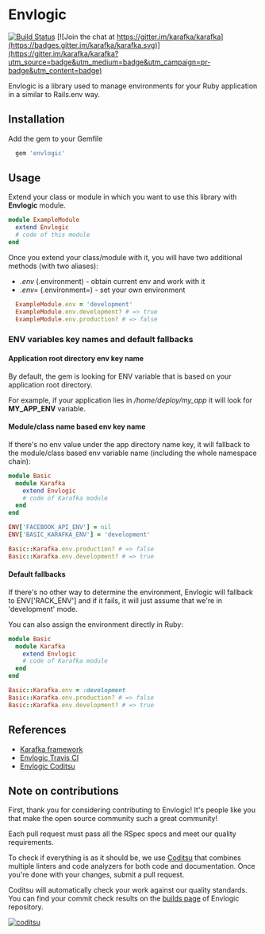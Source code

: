 # Envlogic

[![Build Status](https://github.com/karafka/envlogic/workflows/ci/badge.svg)](https://github.com/karafka/envlogic/actions?query=workflow%3Aci)
[![Join the chat at https://gitter.im/karafka/karafka](https://badges.gitter.im/karafka/karafka.svg)](https://gitter.im/karafka/karafka?utm_source=badge&utm_medium=badge&utm_campaign=pr-badge&utm_content=badge)

Envlogic is a library used to manage environments for your Ruby application in a similar to Rails.env way.

## Installation

Add the gem to your Gemfile
```ruby
  gem 'envlogic'
```

## Usage

Extend your class or module in which you want to use this library with **Envlogic** module.

```ruby
module ExampleModule
  extend Envlogic
  # code of this module
end
```

Once you extend your class/module with it, you will have two additional methods (with two aliases):

 - *.env* (.environment) - obtain current env and work with it
 - *.env=* (.environment=) - set your own environment

```ruby
  ExampleModule.env = 'development'
  ExampleModule.env.development? # => true
  ExampleModule.env.production? # => false
```

### ENV variables key names and default fallbacks

#### Application root directory env key name

By default, the gem is looking for ENV variable that is based on your application root directory.

For example, if your application lies in */home/deploy/my_app* it will look for **MY_APP_ENV** variable.

#### Module/class name based env key name

If there's no env value under the app directory name key, it will fallback to the module/class based env variable name (including the whole namespace chain):

```ruby
module Basic
  module Karafka
    extend Envlogic
    # code of Karafka module
  end
end
```

```ruby
ENV['FACEBOOK_API_ENV'] = nil
ENV['BASIC_KARAFKA_ENV'] = 'development'

Basic::Karafka.env.production? # => false
Basic::Karafka.env.development? # => true
```

#### Default fallbacks

If there's no other way to determine the environment, Envlogic will fallback to ENV['RACK_ENV'] and if it fails, it will just assume that we're in 'development' mode.

You can also assign the environment directly in Ruby:

```ruby
module Basic
  module Karafka
    extend Envlogic
    # code of Karafka module
  end
end

Basic::Karafka.env = :development
Basic::Karafka.env.production? # => false
Basic::Karafka.env.development? # => true
```

## References

* [Karafka framework](https://github.com/karafka/karafka)
* [Envlogic Travis CI](https://travis-ci.org/karafka/envlogic)
* [Envlogic Coditsu](https://app.coditsu.io/karafka/repositories/envlogic)

## Note on contributions

First, thank you for considering contributing to Envlogic! It's people like you that make the open source community such a great community!

Each pull request must pass all the RSpec specs and meet our quality requirements.

To check if everything is as it should be, we use [Coditsu](https://coditsu.io) that combines multiple linters and code analyzers for both code and documentation. Once you're done with your changes, submit a pull request.

Coditsu will automatically check your work against our quality standards. You can find your commit check results on the [builds page](https://app.coditsu.io/karafka/repositories/envlogic/builds/commit_builds) of Envlogic repository.

[![coditsu](https://coditsu.io/assets/quality_bar.svg)](https://app.coditsu.io/karafka/repositories/envlogic/builds/commit_builds)
